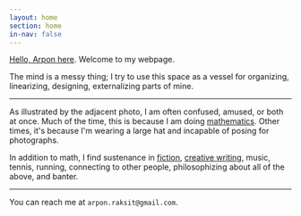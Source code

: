 ```yaml
---
layout: home
section: home
in-nav: false
---
```



[Hello, Arpon here](https://www.youtube.com/watch?v=ouA-U4x17KY). Welcome to my webpage.

The mind is a messy thing; I try to use this space as a vessel for organizing, linearizing, designing, externalizing parts of mine.

* * *

As illustrated by the adjacent photo, I am often confused, amused, or both at once. Much of the time, this is because I am doing [mathematics](/math). Other times, it's because I'm wearing a large hat and incapable of posing for photographs.

In addition to math, I find sustenance in [fiction](/tag/reading), [creative writing](/tag/writing), music, tennis, running, connecting to other people, philosophizing about all of the above, and banter.

* * *

You can reach me at `arpon.raksit@gmail.com`.





